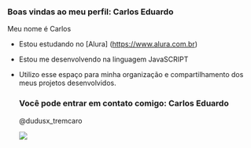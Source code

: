 ### Boas vindas ao meu perfil: Carlos Eduardo
Meu nome é Carlos
- Estou estudando no [Alura] (https://www.alura.com.br)
- Estou me desenvolvendo na linguagem JavaSCRIPT
- Utilizo esse espaço para minha organização e
  compartilhamento dos meus projetos desenvolvidos.

  ### Você pode entrar em contato comigo: Carlos Eduardo

  @dudusx_tremcaro

  ![](https://media1.tenor.com/m/COM78THbePQAAAAd/neymar.gif)
